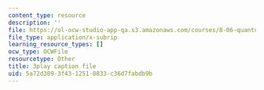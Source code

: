 ```yaml
---
content_type: resource
description: ''
file: https://ol-ocw-studio-app-qa.s3.amazonaws.com/courses/8-06-quantum-physics-iii-spring-2018/5a72d3893f4312518833c36d7fabdb9b_VaBMK5JSz2I.srt
file_type: application/x-subrip
learning_resource_types: []
ocw_type: OCWFile
resourcetype: Other
title: 3play caption file
uid: 5a72d389-3f43-1251-8833-c36d7fabdb9b
---
```

